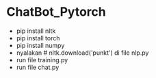 # ChatBot_Pytorch
- pip install nltk
- pip install torch
- pip install numpy
- nyalakan # nltk.download('punkt')  di file nlp.py
- run file training.py
- run file chat.py
